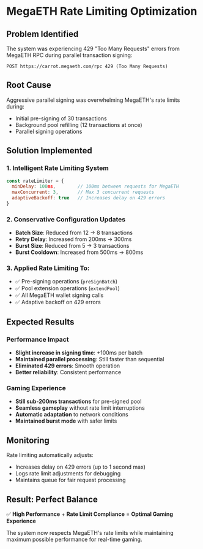# MegaETH Rate Limiting Optimization

## Problem Identified
The system was experiencing 429 "Too Many Requests" errors from MegaETH RPC during parallel transaction signing:
```
POST https://carrot.megaeth.com/rpc 429 (Too Many Requests)
```

## Root Cause
Aggressive parallel signing was overwhelming MegaETH's rate limits during:
- Initial pre-signing of 30 transactions
- Background pool refilling (12 transactions at once)
- Parallel signing operations

## Solution Implemented

### 1. **Intelligent Rate Limiting System**
```javascript
const rateLimiter = {
  minDelay: 100ms,        // 100ms between requests for MegaETH
  maxConcurrent: 3,       // Max 3 concurrent requests
  adaptiveBackoff: true   // Increases delay on 429 errors
}
```

### 2. **Conservative Configuration Updates**
- **Batch Size**: Reduced from 12 → 8 transactions
- **Retry Delay**: Increased from 200ms → 300ms
- **Burst Size**: Reduced from 5 → 3 transactions
- **Burst Cooldown**: Increased from 500ms → 800ms

### 3. **Applied Rate Limiting To:**
- ✅ Pre-signing operations (`preSignBatch`)
- ✅ Pool extension operations (`extendPool`)
- ✅ All MegaETH wallet signing calls
- ✅ Adaptive backoff on 429 errors

## Expected Results

### Performance Impact
- **Slight increase in signing time**: +100ms per batch
- **Maintained parallel processing**: Still faster than sequential
- **Eliminated 429 errors**: Smooth operation
- **Better reliability**: Consistent performance

### Gaming Experience
- **Still sub-200ms transactions** for pre-signed pool
- **Seamless gameplay** without rate limit interruptions
- **Automatic adaptation** to network conditions
- **Maintained burst mode** with safer limits

## Monitoring
Rate limiting automatically adjusts:
- Increases delay on 429 errors (up to 1 second max)
- Logs rate limit adjustments for debugging
- Maintains queue for fair request processing

## Result: Perfect Balance
✅ **High Performance** + **Rate Limit Compliance** = **Optimal Gaming Experience**

The system now respects MegaETH's rate limits while maintaining maximum possible performance for real-time gaming.